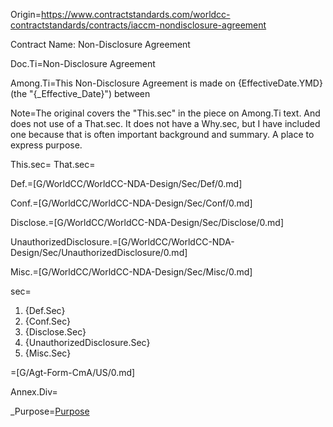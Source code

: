 Origin=<a href="https://www.contractstandards.com/worldcc-contractstandards/contracts/iaccm-nondisclosure-agreement">https://www.contractstandards.com/worldcc-contractstandards/contracts/iaccm-nondisclosure-agreement</a>

Contract Name: Non-Disclosure Agreement

Doc.Ti=Non-Disclosure Agreement

Among.Ti=This Non-Disclosure Agreement is made on {EffectiveDate.YMD} (the "{_Effective_Date}") between

Note=The original covers the "This.sec" in the piece on Among.Ti text.  And does not use of a That.sec.  It does not have a Why.sec, but I have included one because that is often important background and summary.  A place to express purpose.


This.sec=</i>
That.sec=</i>

Def.=[G/WorldCC/WorldCC-NDA-Design/Sec/Def/0.md]

Conf.=[G/WorldCC/WorldCC-NDA-Design/Sec/Conf/0.md]

Disclose.=[G/WorldCC/WorldCC-NDA-Design/Sec/Disclose/0.md]

UnauthorizedDisclosure.=[G/WorldCC/WorldCC-NDA-Design/Sec/UnauthorizedDisclosure/0.md]

Misc.=[G/WorldCC/WorldCC-NDA-Design/Sec/Misc/0.md]

sec=<ol><li>{Def.Sec}<li>{Conf.Sec}<li>{Disclose.Sec}<li>{UnauthorizedDisclosure.Sec}<li>{Misc.Sec}</ol>

=[G/Agt-Form-CmA/US/0.md]

Annex.Div=</i>

_Purpose=<a href="#Def.Purpose.sec" class="definedterm">Purpose</a>